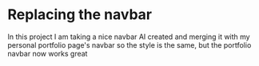 # Replacing the navbar

In this project I am taking a nice navbar AI created and merging it with my personal portfolio page's navbar so the style is the same, but the portfolio navbar now works great

